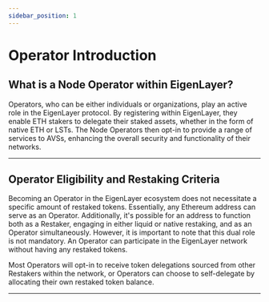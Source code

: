 ```yaml
---
sidebar_position: 1
---
```


# Operator Introduction

## What is a Node Operator within EigenLayer?

Operators, who can be either individuals or organizations, play an active role in the EigenLayer protocol. By registering within EigenLayer, they enable ETH stakers to delegate their staked assets, whether in the form of native ETH or LSTs. The Node Operators then opt-in to provide a range of services to AVSs, enhancing the overall security and functionality of their networks.

***

## Operator Eligibility and Restaking Criteria

Becoming an Operator in the EigenLayer ecosystem does not necessitate a specific amount of restaked tokens. Essentially, any Ethereum address can serve as an Operator. Additionally, it's possible for an address to function both as a Restaker, engaging in either liquid or native restaking, and as an Operator simultaneously. However, it is important to note that this dual role is not mandatory. An Operator can participate in the EigenLayer network without having any restaked tokens.

Most Operators will opt-in to receive token delegations sourced from other Restakers within the network, or Operators can choose to self-delegate by allocating their own restaked token balance.

***



